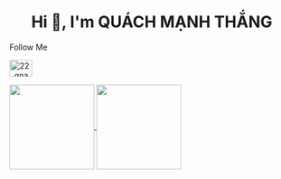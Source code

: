<h1 align="center">Hi 👋, I'm QUÁCH MẠNH THẮNG</h1>




<p align="left">
<p>Follow Me</p>
<a href="https://codeforces.com/profile/22_gnaht" target="blank"><img align="center" src="https://raw.githubusercontent.com/rahuldkjain/github-profile-readme-generator/master/src/images/icons/Social/codeforces.svg" alt="22_gnaht" height="30" width="40" /></a>
</p>


<a href="https://github.com/qmthang22/github-readme-stats">
  <img height=150 align="center" src="https://github-readme-stats.vercel.app/api?username=qmthang22&theme=radical" />
</a>
<a href="https://github.com/qmthang22/convoychat">
  <img height=150 align="center" src="https://github-readme-stats.vercel.app/api/top-langs?username=qmthang22&layout=compact&langs_count=8&card_width=320&theme=radical" />
</a>




